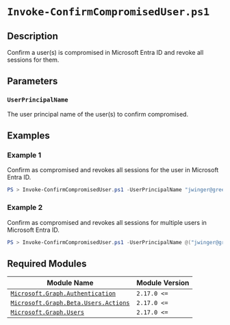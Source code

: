 # `Invoke-ConfirmCompromisedUser.ps1`

## Description

Confirm a user(s) is compromised in Microsoft Entra ID and revoke all sessions for them.

## Parameters

### `UserPrincipalName`

The user principal name of the user(s) to confirm compromised.

## Examples

### Example 1

Confirm as compromised and revokes all sessions for the user in Microsoft Entra ID.

```powershell
PS > Invoke-ConfirmCompromisedUser.ps1 -UserPrincipalName "jwinger@greendalecc.edu"
```

### Example 2

Confirm as compromised and revokes all sessions for multiple users in Microsoft Entra ID.

```powershell
PS > Invoke-ConfirmCompromisedUser.ps1 -UserPrincipalName @("jwinger@greendalecc.edu", "tbarnes@students.greendalecc.edu")
```

## Required Modules

| Module Name | Module Version |
| --- | --- |
| [`Microsoft.Graph.Authentication`](https://www.powershellgallery.com/packages/Microsoft.Graph.Authentication) | `2.17.0 <=` |
| [`Microsoft.Graph.Beta.Users.Actions`](https://www.powershellgallery.com/packages/Microsoft.Graph.Beta.Users.Actions) | `2.17.0 <=` |
| [`Microsoft.Graph.Users`](https://www.powershellgallery.com/packages/Microsoft.Graph.Users) | `2.17.0 <=` |

